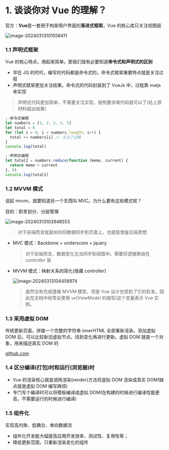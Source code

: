 # 1. 谈谈你对 Vue 的理解？

官方：**Vue**是一套用于构架用户界面的**渐进式框架**，Vue 的核心库只关注视图层

![image-20240313101558411](https://raw.githubusercontent.com/xuchp/typora-pics/main/images/image-20240313101558411.png)

### 1.1 声明式框架

Vue 的核心特点，用起来简单。那我们就有必要知道**命令式和声明式的区别**

- 早在 JQ 的时代，编写的代码都是命令式的，命令式框架重要特点就是关注过程
- 声明式框架更加关注结果。命令式的代码封装到了 VueJs 中，过程靠 vuejs 来实现

> 声明式代码更加简单，不需要关注实现，按照要求填代码就可以了(给上原材料就出结果)

```javascript
;-命令式编程
let numbers = [1, 2, 3, 4, 5]
let total = 0
for (let i = 0; i < numbers.length; i++) {
  total += numbers[i] // 关注了过程
}
console.log(total)

;-声明式编程
let total2 = numbers.reduce(function (memo, current) {
  return memo + current
}, 0)
console.log(total2)
```

### 1.2 MVVM 模式

说起 mvvm，就要知道另一个东西叫 MVC。为什么要有这些模式呢？

目的：职责划分、分层管理

![image-20240313103948553](https://raw.githubusercontent.com/xuchp/typora-pics/main/images/image-20240313103948553.png)

> 对于前端而言就是如何将数据同步到页面上，也就是借鉴后端思想

- MVC 模式：Backbone + underscore + jquery

  > 对于前端而言，数据变化无法同步到视图中。需要将逻辑聚拢在 controller 层

- MVVM 模式：映射关系的简化(隐藏 controller)

  ![image-20240313104458974](https://raw.githubusercontent.com/xuchp/typora-pics/main/images/image-20240313104458974.png)

  > 虽然没有完成遵循 MVVM 模型，但是 Vue 设计也受到了它的启发。因此在文档中经常会使用 `vm`(ViewModel 的缩写)这个变量表示 Vue 实例。

### 1.3 采用虚拟 DOM

传统更新页面，拼接一个完整的字符串 innerHTML 全部重新渲染，添加虚拟 DOM 后，可以比较新旧虚拟节点，找到变化再进行更新。虚拟 DOM 就是一个对象，用来描述真实 DOM 的

[github.com](https://github.com/vuejs/vue/blob/main/src/core/vdom/vnode.ts)

### 1.4 区分编译(打包)时和运行(浏览器)时

- Vue 的渲染核心就是调用渲染(render)方法将虚拟 DOM 渲染成真实 DOM(缺点就是虚拟 DOM 编写麻烦)
- 专门写个编译时可以将模板编译成虚拟 DOM(在构建的时候进行编译性能更高，不需要运行的时候进行编译)

### 1.5 组件化

实现高内聚、低耦合、单向数据流

- 组件化开发能大幅提高应用开发效率、测试性、复用性等；
- 降低更新范围，只重新渲染变化的组件
